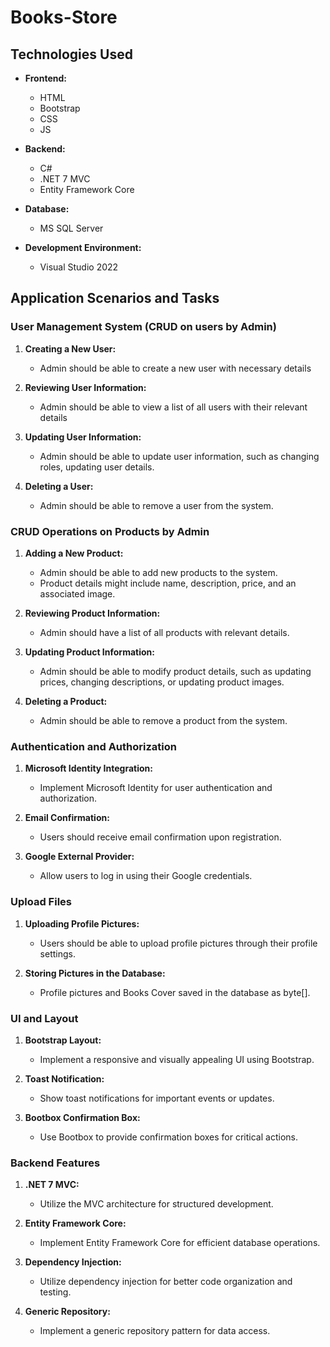 # Books-Store

## Technologies Used

- **Frontend:**
  - HTML
  - Bootstrap
  - CSS
  - JS

- **Backend:**
  - C#
  - .NET 7 MVC
  - Entity Framework Core

- **Database:**
  - MS SQL Server

- **Development Environment:**
  - Visual Studio 2022

## Application Scenarios and Tasks
### User Management System (CRUD on users by Admin)

1. **Creating a New User:**
   - Admin should be able to create a new user with necessary details

2. **Reviewing User Information:**
   - Admin should be able to view a list of all users with their relevant details

3. **Updating User Information:**
   - Admin should be able to update user information, such as changing roles, updating user details.

4. **Deleting a User:**
   - Admin should be able to remove a user from the system.

### CRUD Operations on Products by Admin

1. **Adding a New Product:**
   - Admin should be able to add new products to the system.
   - Product details might include name, description, price, and an associated image.

2. **Reviewing Product Information:**
   - Admin should have a list of all products with relevant details.

3. **Updating Product Information:**
   - Admin should be able to modify product details, such as updating prices, changing descriptions, or updating product images.

4. **Deleting a Product:**
   - Admin should be able to remove a product from the system.

### Authentication and Authorization

1. **Microsoft Identity Integration:**
   - Implement Microsoft Identity for user authentication and authorization.

2. **Email Confirmation:**
   - Users should receive email confirmation upon registration.

3. **Google External Provider:**
   - Allow users to log in using their Google credentials.

### Upload Files

1. **Uploading Profile Pictures:**
   - Users should be able to upload profile pictures through their profile settings.

2. **Storing Pictures in the Database:**
   - Profile pictures and Books Cover saved in the database as byte[].

### UI and Layout

1. **Bootstrap Layout:**
   - Implement a responsive and visually appealing UI using Bootstrap.

2. **Toast Notification:**
   - Show toast notifications for important events or updates.

3. **Bootbox Confirmation Box:**
   - Use Bootbox to provide confirmation boxes for critical actions.

### Backend Features

1. **.NET 7 MVC:**
   - Utilize the MVC architecture for structured development.

2. **Entity Framework Core:**
   - Implement Entity Framework Core for efficient database operations.

3. **Dependency Injection:**
   - Utilize dependency injection for better code organization and testing.

4. **Generic Repository:**
   - Implement a generic repository pattern for data access.
